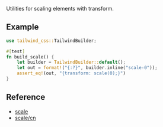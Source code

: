 Utilities for scaling elements with transform.

## Example

```rust
use tailwind_css::TailwindBuilder;

#[test]
fn build_scale() {
    let builder = TailwindBuilder::default();
    let out = format!("{:?}", builder.inline("scale-0"));
    assert_eq!(out, "{transform: scale(0);}")
}
```

## Reference

- [scale](https://tailwindcss.com/docs/scale)
- [scale/cn](https://tailwindcss.cn/docs/scale)